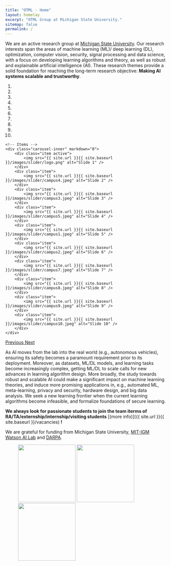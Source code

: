 ```yaml
---
title: "OTML - Home"
layout: homelay
excerpt: "OTML Group at Michigan State University."
sitemap: false
permalink: /
---
```


We are an active research group at [Michigan State University](https://www.msu.edu). Our research interests span the areas of machine learning (ML)/ deep learning (DL), optimization, computer vision, security, signal processing and data science, with a focus on developing learning algorithms and theory, as well as robust and explainable artificial intelligence (AI). These research themes provide a solid foundation for reaching the long-term research objective: __Making AI systems scalable and trustworthy__.


<div markdown="0" id="carousel" class="carousel slide" data-ride="carousel" data-interval="4000" data-pause="hover" >
    <!-- Menu -->
    <ol class="carousel-indicators">
        <li data-target="#carousel" data-slide-to="0" class="active"></li>
        <li data-target="#carousel" data-slide-to="1"></li>
        <li data-target="#carousel" data-slide-to="2"></li>
        <li data-target="#carousel" data-slide-to="3"></li>
        <li data-target="#carousel" data-slide-to="4"></li>
        <li data-target="#carousel" data-slide-to="5"></li>
        <li data-target="#carousel" data-slide-to="6"></li>
        <li data-target="#carousel" data-slide-to="7"></li>
        <li data-target="#carousel" data-slide-to="8"></li>
        <li data-target="#carousel" data-slide-to="9"></li>
    </ol>

    <!-- Items -->
    <div class="carousel-inner" markdown="0">
        <div class="item active">
            <img src="{{ site.url }}{{ site.baseurl }}/images/slider/logo.png" alt="Slide 1" />
        </div>
        <div class="item">
            <img src="{{ site.url }}{{ site.baseurl }}/images/slider/campus4.jpeg" alt="Slide 2" />
        </div>
        <div class="item">
            <img src="{{ site.url }}{{ site.baseurl }}/images/slider/campus3.jpeg" alt="Slide 3" />
        </div>
        <div class="item">
            <img src="{{ site.url }}{{ site.baseurl }}/images/slider/campus5.jpeg" alt="Slide 4" />
        </div>
        <div class="item">
            <img src="{{ site.url }}{{ site.baseurl }}/images/slider/campus1.jpeg" alt="Slide 5" />
        </div>       
        <div class="item">
            <img src="{{ site.url }}{{ site.baseurl }}/images/slider/campus2.jpeg" alt="Slide 6" />
        </div>
        <div class="item">
            <img src="{{ site.url }}{{ site.baseurl }}/images/slider/campus7.jpeg" alt="Slide 7" />
        </div>
        <div class="item">
            <img src="{{ site.url }}{{ site.baseurl }}/images/slider/campus8.jpeg" alt="Slide 8" />
        </div>
        <div class="item">
            <img src="{{ site.url }}{{ site.baseurl }}/images/slider/campus9.jpeg" alt="Slide 9" />
        </div>
        <div class="item">
            <img src="{{ site.url }}{{ site.baseurl }}/images/slider/campus10.jpeg" alt="Slide 10" />
        </div>
    </div>
  <a class="left carousel-control" href="#carousel" role="button" data-slide="prev">
    <span class="glyphicon glyphicon-chevron-left" aria-hidden="true"></span>
    <span class="sr-only">Previous</span>
  </a>
  <a class="right carousel-control" href="#carousel" role="button" data-slide="next">
    <span class="glyphicon glyphicon-chevron-right" aria-hidden="true"></span>
    <span class="sr-only">Next</span>
  </a>
</div>

As AI moves from the lab into the real world (e.g., autonomous vehicles), ensuring its safety becomes a paramount requirement prior to its deployment. Moreover, as datasets, ML/DL models, and learning tasks become increasingly complex, getting ML/DL to scale calls for new advances in learning algorithm design. More broadly, the study towards robust and scalable AI could make a significant impact on machine learning theories, and induce more promising applications in, e.g., automated ML, meta-learning, privacy and security, hardware design, and big data analysis. We seek a new learning frontier when the current learning algorithms become infeasible, and formalize foundations of secure learning.

 **We always look for passionate students to join the team iterms of RA/TA/externship/internship/visiting students** [(more info)]({{ site.url }}{{ site.baseurl }}/vacancies) **!**


We are grateful for funding from Michigan State University, [MIT-IGM Watson AI Lab](https://mitibmwatsonailab.mit.edu/) and [DARPA](https://beta.sam.gov/opp/f108cad02f824285af5ca85e1f7481f4/view).

<figure class="fourth">
  <img src="{{ site.url }}{{ site.baseurl }}/images/logopic/Logo_MSU.png" style="width: 180px">
  <img src="{{ site.url }}{{ site.baseurl }}/images/logopic/Logo_ibm.png" style="width: 180px">
  <img src="{{ site.url }}{{ site.baseurl }}/images/logopic/Logo_DARPA.jpeg" style="width: 180px">
</figure>
